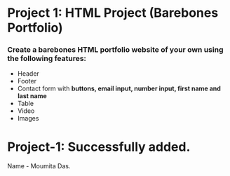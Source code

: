 # Project 1: HTML Project (Barebones Portfolio)

### Create a barebones HTML portfolio website of your own using the following features: 

* Header
* Footer
* Contact form with **buttons, email input, number input, first name and last name**
* Table 
* Video
* Images

# Project-1: Successfully added.
Name - Moumita Das.

